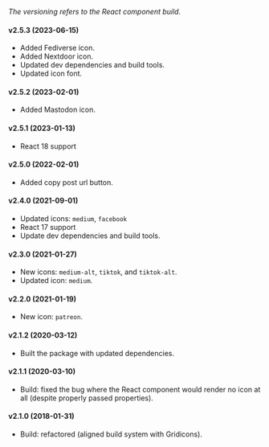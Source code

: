_The versioning refers to the React component build._

#### v2.5.3 (2023-06-15)
* Added Fediverse icon.
* Added Nextdoor icon.
* Updated dev dependencies and build tools.
* Updated icon font.

#### v2.5.2 (2023-02-01)
* Added Mastodon icon.

#### v2.5.1 (2023-01-13)
* React 18 support

#### v2.5.0 (2022-02-01)
* Added copy post url button.

#### v2.4.0 (2021-09-01)
* Updated icons: `medium`, `facebook`
* React 17 support
* Update dev dependencies and build tools.

#### v2.3.0 (2021-01-27)
* New icons: `medium-alt`, `tiktok`, and `tiktok-alt`.
* Updated icon: `medium`.

#### v2.2.0 (2021-01-19)
* New icon: `patreon`.

#### v2.1.2 (2020-03-12)
* Built the package with updated dependencies.

#### v2.1.1 (2020-03-10)
* Build: fixed the bug where the React component would render no icon at all (despite properly passed properties).

#### v2.1.0 (2018-01-31)
* Build: refactored (aligned build system with Gridicons).
